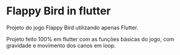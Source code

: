 # Flappy Bird in flutter

Projeto do jogo Flappy Bird utilizando apenas Flutter.


Projeto feito 100% em flutter com as funções básicas do jogo, com gravidade e movimento dos canos em loop.
